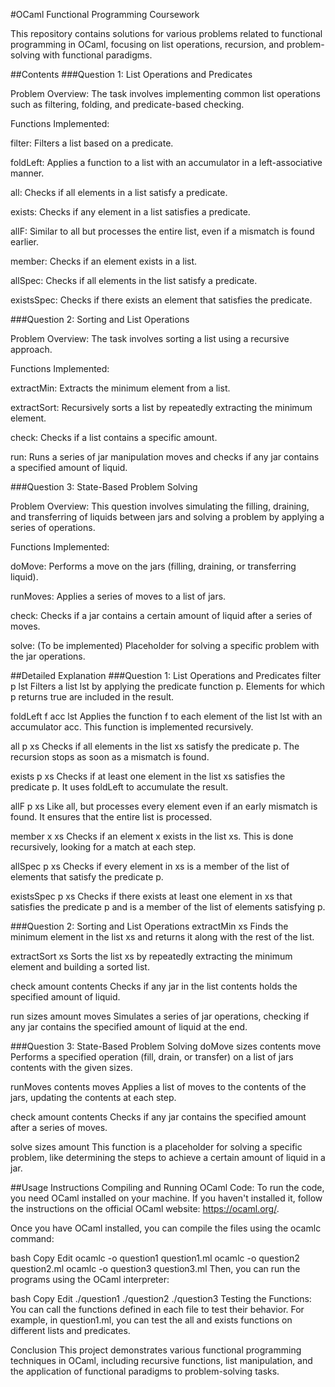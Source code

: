 #OCaml Functional Programming Coursework

This repository contains solutions for various problems related to functional programming in OCaml, focusing on list operations, recursion, and problem-solving with functional paradigms.

##Contents
###Question 1: List Operations and Predicates

Problem Overview: The task involves implementing common list operations such as filtering, folding, and predicate-based checking.

Functions Implemented:

filter: Filters a list based on a predicate.

foldLeft: Applies a function to a list with an accumulator in a left-associative manner.

all: Checks if all elements in a list satisfy a predicate.

exists: Checks if any element in a list satisfies a predicate.

allF: Similar to all but processes the entire list, even if a mismatch is found earlier.

member: Checks if an element exists in a list.

allSpec: Checks if all elements in the list satisfy a predicate.

existsSpec: Checks if there exists an element that satisfies the predicate.

###Question 2: Sorting and List Operations

Problem Overview: The task involves sorting a list using a recursive approach.

Functions Implemented:

extractMin: Extracts the minimum element from a list.

extractSort: Recursively sorts a list by repeatedly extracting the minimum element.

check: Checks if a list contains a specific amount.

run: Runs a series of jar manipulation moves and checks if any jar contains a specified amount of liquid.

###Question 3: State-Based Problem Solving

Problem Overview: This question involves simulating the filling, draining, and transferring of liquids between jars and solving a problem by applying a series of operations.

Functions Implemented:

doMove: Performs a move on the jars (filling, draining, or transferring liquid).

runMoves: Applies a series of moves to a list of jars.

check: Checks if a jar contains a certain amount of liquid after a series of moves.

solve: (To be implemented) Placeholder for solving a specific problem with the jar operations.

##Detailed Explanation
###Question 1: List Operations and Predicates
filter p lst
Filters a list lst by applying the predicate function p. Elements for which p returns true are included in the result.

foldLeft f acc lst
Applies the function f to each element of the list lst with an accumulator acc. This function is implemented recursively.

all p xs
Checks if all elements in the list xs satisfy the predicate p. The recursion stops as soon as a mismatch is found.

exists p xs
Checks if at least one element in the list xs satisfies the predicate p. It uses foldLeft to accumulate the result.

allF p xs
Like all, but processes every element even if an early mismatch is found. It ensures that the entire list is processed.

member x xs
Checks if an element x exists in the list xs. This is done recursively, looking for a match at each step.

allSpec p xs
Checks if every element in xs is a member of the list of elements that satisfy the predicate p.

existsSpec p xs
Checks if there exists at least one element in xs that satisfies the predicate p and is a member of the list of elements satisfying p.

###Question 2: Sorting and List Operations
extractMin xs
Finds the minimum element in the list xs and returns it along with the rest of the list.

extractSort xs
Sorts the list xs by repeatedly extracting the minimum element and building a sorted list.

check amount contents
Checks if any jar in the list contents holds the specified amount of liquid.

run sizes amount moves
Simulates a series of jar operations, checking if any jar contains the specified amount of liquid at the end.

###Question 3: State-Based Problem Solving
doMove sizes contents move
Performs a specified operation (fill, drain, or transfer) on a list of jars contents with the given sizes.

runMoves contents moves
Applies a list of moves to the contents of the jars, updating the contents at each step.

check amount contents
Checks if any jar contains the specified amount after a series of moves.

solve sizes amount
This function is a placeholder for solving a specific problem, like determining the steps to achieve a certain amount of liquid in a jar.

##Usage Instructions
Compiling and Running OCaml Code:
To run the code, you need OCaml installed on your machine. If you haven't installed it, follow the instructions on the official OCaml website: https://ocaml.org/.

Once you have OCaml installed, you can compile the files using the ocamlc command:

bash
Copy
Edit
ocamlc -o question1 question1.ml
ocamlc -o question2 question2.ml
ocamlc -o question3 question3.ml
Then, you can run the programs using the OCaml interpreter:

bash
Copy
Edit
./question1
./question2
./question3
Testing the Functions:
You can call the functions defined in each file to test their behavior. For example, in question1.ml, you can test the all and exists functions on different lists and predicates.

Conclusion
This project demonstrates various functional programming techniques in OCaml, including recursive functions, list manipulation, and the application of functional paradigms to problem-solving tasks.
